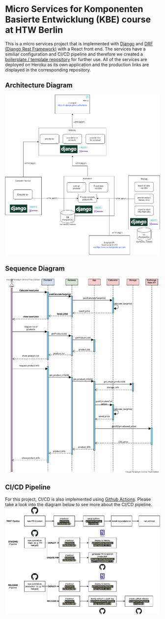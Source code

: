# Micro Services for Komponenten Basierte Entwicklung (KBE) course at HTW Berlin
This is a micro services project that is implemented with [Django](https://www.djangoproject.com/) and [DRF (Django Rest Framework)](https://www.django-rest-framework.org/) with a React front end. The services have a similiar configuration and CI/CD pipeline and therefore we created a [boilerplate / template repository](https://github.com/LN-Django/boilerplate) for further use. All of the services are deployed on Heroku as its own application and the production links are displayed in the corresponding repository.

## Architecture Diagram
![Architecture Diagram](https://github.com/LN-Django/boilerplate/blob/main/docs/architecture_diagram.png?raw=true)

## Sequence Diagram
![Sequence Diagram](https://raw.githubusercontent.com/LN-Django/boilerplate/main/docs/sequence_diagram3.png)

## CI/CD Pipeline
For this project, CI/CD is also implemented using [Github Actions](https://github.com/features/actions). Please take a look into the diagram below to see more about the CI/CD pipeline.
![CI/CD Diagram](https://github.com/LN-Django/boilerplate/blob/main/docs/CI_CD_KBE.drawio.png?raw=true)
